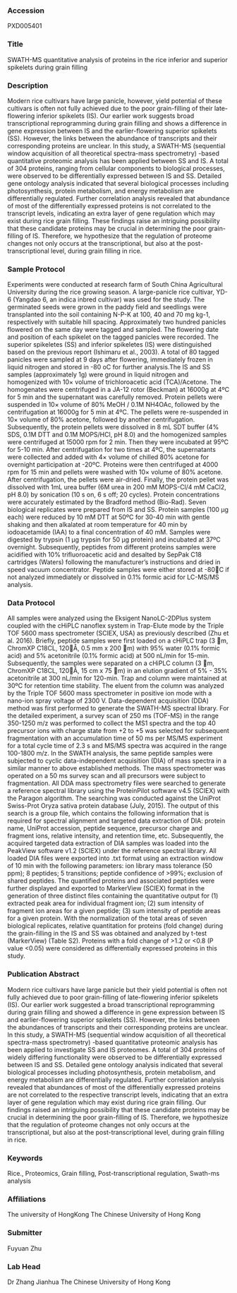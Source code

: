 ### Accession
PXD005401

### Title
SWATH-MS quantitative analysis of proteins in the rice inferior and superior spikelets during grain filling

### Description
Modern rice cultivars have large panicle, however, yield potential of these cultivars is often not fully achieved due to the poor grain-filling of their late-flowering inferior spikelets (IS). Our earlier work suggests broad transcriptional reprogramming during grain filling and shows a difference in gene expression between IS and the earlier-flowering superior spikelets (SS). However, the links between the abundance of transcripts and their corresponding proteins are unclear. In this study, a SWATH-MS (sequential window acquisition of all theoretical spectra-mass spectrometry) -based quantitative proteomic analysis has been applied between SS and IS. A total of 304 proteins, ranging from cellular components to biological processes, were observed to be differentially expressed between IS and SS. Detailed gene ontology analysis indicated that several biological processes including photosynthesis, protein metabolism, and energy metabolism are differentially regulated. Further correlation analysis revealed that abundance of most of the differentially expressed proteins is not correlated to the transcript levels, indicating an extra layer of gene regulation which may exist during rice grain filling. These findings raise an intriguing possibility that these candidate proteins may be crucial in determining the poor grain-filling of IS. Therefore, we hypothesize that the regulation of proteome changes not only occurs at the transcriptional, but also at the post-transcriptional level, during grain filling in rice.

### Sample Protocol
Experiments were conducted at research farm of South China Agricultural University during the rice growing season. A large-panicle rice cultivar, YD-6 (Yangdao 6, an indica inbred cultivar) was used for the study. The germinated seeds were grown in the paddy field and seedlings were transplanted into the soil containing N-P-K at 100, 40 and 70 mg kg-1, respectively with suitable hill spacing. Approximately two hundred panicles flowered on the same day were tagged and sampled. The flowering date and position of each spikelet on the tagged panicles were recorded. The superior spikeletes (SS) and inferior spikeletes (IS) were distinguished based on the previous report (Ishimaru et al., 2003). A total of 80 tagged panicles were sampled at 9 days after flowering, immediately frozen in liquid nitrogen and stored in -80 oC for further analysis.The IS and SS samples (approximately 1g) were ground in liquid nitrogen and homogenized with 10× volume of trichloroacetic acid (TCA)/Acetone. The homogenates were centrifuged in a JA-12 rotor (Beckman) at 16000g at 4ºC for 5 min and the supernatant was carefully removed. Protein pellets were suspended in 10× volume of 80% MeOH / 0.1M NH4OAc, followed by the centrifugation at 16000g for 5 min at 4ºC. The pellets were re-suspended in 10× volume of 80% acetone, followed by another centrifugation. Subsequently, the protein pellets were dissolved in 8 mL SDT buffer (4% SDS, 0.1M DTT and 0.1M MOPS/HCl, pH 8.0) and the homogenized samples were centrifuged at 15000 rpm for 2 min. Then they were incubated at 95ºC for 5-10 min. After centrifugation for two times at 4ºC, the supernatants were collected and added with 4× volume of chilled 80% acetone for overnight participation at -20ºC. Proteins were then centrifuged at 4000 rpm for 15 min and pellets were washed with 10× volume of 80% acetone. After centrifugation, the pellets were air-dried. Finally, the protein pellet was dissolved with 1mL urea buffer (6M urea in 200 mM MOPS-Cl/4 mM CaCl2, pH 8.0) by sonication (10 s on, 6 s off; 20 cycles). Protein concentrations were accurately estimated by the Bradford method (Bio-Rad). Seven biological replicates were prepared from IS and SS. Protein samples (100 µg each) were reduced by 10 mM DTT at 50ºC for 30-40 min with gentle shaking and then alkalated at room temperature for 40 min by iodoacetamide (IAA) to a final concentration of 40 mM. Samples were digested by trypsin (1 µg trypsin for 50 µg protein) and incubated at 37ºC overnight. Subsequently, peptides from different proteins samples were acidified with 10% trifluoroacetic acid and desalted by SepPak C18 cartridges (Waters) following the manufacturer’s instructions and dried in speed vacuum concentrator. Peptide samples were either stored at -80C if not analyzed immediately or dissolved in 0.1% formic acid for LC-MS/MS analysis.

### Data Protocol
All samples were analyzed using the Eksigent NanoLC-2DPlus system coupled with the cHiPLC nanoflex system in Trap-Elute mode by the Triple TOF 5600 mass spectrometer (SCIEX, USA) as previously described (Zhu et al. 2016). Briefly, peptide samples were first loaded on a cHiPLC trap (3 m, ChromXP C18CL, 120Å, 0.5 mm x 200 m) with 95% water (0.1% formic acid) and 5% acetonitrile (0.1% formic acid) at 500 nL/min for 15-min. Subsequently, the samples were separated on a cHiPLC column (3 m, ChromXP C18CL, 120Å, 15 cm x 75 m) in an elution gradient of 5% - 35% acetonitrile at 300 nL/min for 120-min. Trap and column were maintained at 30ºC for retention time stability.  The eluent from the column was analyzed by the Triple TOF 5600 mass spectrometer in positive ion mode with a nano-ion spray voltage of 2300 V.  Data-dependent acquisition (DDA) method was first performed to generate the SWATH-MS spectral library. For the detailed experiment, a survey scan of 250 ms (TOF-MS) in the range 350-1250 m/z was performed to collect the MS1 spectra and the top 40 precursor ions with charge state from +2 to +5 was selected for subsequent fragmentation with an accumulation time of 50 ms per MS/MS experiment for a total cycle time of 2.3 s and MS/MS spectra was acquired in the range 100-1800 m/z.  In the SWATH analysis, the same peptide samples were subjected to cyclic data-independent acquisition (DIA) of mass spectra in a similar manner to above established methods. The mass spectrometer was operated on a 50 ms survey scan and all precursors were subject to fragmentation. All DDA mass spectrometry files were searched to generate a reference spectral library using the ProteinPilot software v4.5 (SCIEX) with the Paragon algorithm. The searching was conducted against the UniProt Swiss-Prot Oryza sativa protein database (July, 2015). The output of this search is a group file, which contains the following information that is required for spectral alignment and targeted data extraction of DIA: protein name, UniProt accession, peptide sequence, precursor charge and fragment ions, relative intensity, and retention time, etc. Subsequently, the acquired targeted data extraction of DIA samples was loaded into the PeakView software v1.2 (SCIEX) under the reference spectral library. All loaded DIA files were exported into .txt format using an extraction window of 10 min with the following parameters: ion library mass tolerance (50 ppm); 8 peptides; 5 transitions; peptide confidence of >99%; exclusion of shared peptides. The quantified proteins and associated peptides were further displayed and exported to MarkerView (SCIEX) format in the generation of three distinct files containing the quantitative output for (1) extracted peak area for individual fragment ion; (2) sum intensity of fragment ion areas for a given peptide; (3) sum intensity of peptide areas for a given protein. With the normalization of the total areas of seven biological replicates, relative quantitation for proteins (fold change) during the grain-filling in the IS and SS was obtained and analyzed by t-test (MarkerView) (Table S2).  Proteins with a fold change of >1.2 or <0.8 (P value <0.05) were considered as differentially expressed proteins in this study.

### Publication Abstract
Modern rice cultivars have large panicle but their yield potential is often not fully achieved due to poor grain-filling of late-flowering inferior spikelets (IS). Our earlier work suggested a broad transcriptional reprogramming during grain filling and showed a difference in gene expression between IS and earlier-flowering superior spikelets (SS). However, the links between the abundances of transcripts and their corresponding proteins are unclear. In this study, a SWATH-MS (sequential window acquisition of all theoretical spectra-mass spectrometry) -based quantitative proteomic analysis has been applied to investigate SS and IS proteomes. A total of 304 proteins of widely differing functionality were observed to be differentially expressed between IS and SS. Detailed gene ontology analysis indicated that several biological processes including photosynthesis, protein metabolism, and energy metabolism are differentially regulated. Further correlation analysis revealed that abundances of most of the differentially expressed proteins are not correlated to the respective transcript levels, indicating that an extra layer of gene regulation which may exist during rice grain filling. Our findings raised an intriguing possibility that these candidate proteins may be crucial in determining the poor grain-filling of IS. Therefore, we hypothesize that the regulation of proteome changes not only occurs at the transcriptional, but also at the post-transcriptional level, during grain filling in rice.

### Keywords
Rice., Proteomics, Grain filling, Post-transcriptional regulation, Swath-ms analysis

### Affiliations
The university of HongKong
The Chinese University of Hong Kong

### Submitter
Fuyuan Zhu

### Lab Head
Dr Zhang Jianhua
The Chinese University of Hong Kong


